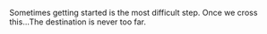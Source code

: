 Sometimes getting started is the most difficult step. Once we cross this...The destination is never too far.